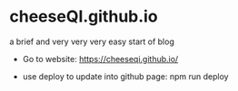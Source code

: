 # cheeseQI.github.io
a brief and very very very easy start of blog
- Go to website: 
https://cheeseqi.github.io/

- use deploy to update into github page:
npm run deploy
